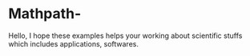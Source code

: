 # Mathpath-
Hello, I hope these examples helps your working about scientific stuffs which includes applications, softwares.
